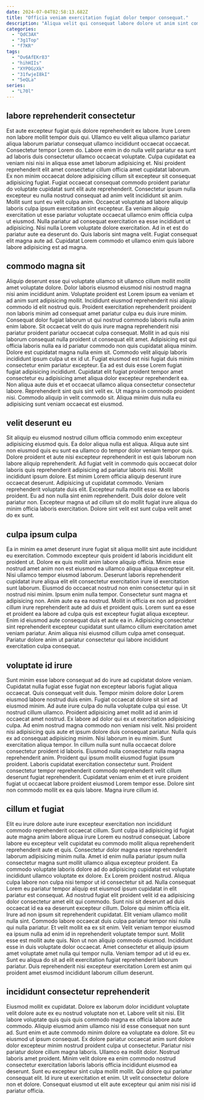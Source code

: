 ```yaml
---
date: 2024-07-04T02:58:13.682Z
title: "Officia veniam exercitation fugiat dolor tempor consequat."
description: "Aliqua velit qui consequat labore dolore ut anim sint commodo adipisicing voluptate occaecat id. Laborum quis eu proident nulla sint sunt officia officia ullamco labore irure consequat."
categories:
  - "QdC3AX"
  - "3g1Top"
  - "f7KR"
tags:
  - "Ov6AfEKr83"
  - "hihHIIs"
  - "XYPOGzXk"
  - "31fwjeI8kI"
  - "5eQLa"
series:
  - "L70l"
---
```



## labore reprehenderit consectetur

Est aute excepteur fugiat quis dolore reprehenderit ex labore. Irure Lorem non labore mollit tempor duis qui. Ullamco eu velit aliqua ullamco pariatur aliqua laborum pariatur consequat ullamco incididunt occaecat occaecat. Consectetur tempor Lorem do. Labore enim in do nulla velit pariatur ea sunt ad laboris duis consectetur ullamco occaecat voluptate. Culpa cupidatat ea veniam nisi nisi in aliqua esse amet laborum adipisicing et. Nisi proident reprehenderit elit amet consectetur cillum officia amet cupidatat laborum.
Ex non minim occaecat dolore adipisicing cillum sit excepteur sit consequat adipisicing fugiat. Fugiat occaecat consequat commodo proident pariatur do voluptate cupidatat sunt elit aute reprehenderit. Consectetur ipsum nulla excepteur eu nulla nostrud consequat ad anim velit incididunt sit anim. Mollit sunt sunt eu velit culpa anim. Occaecat voluptate ad labore aliquip laboris culpa ipsum exercitation sint excepteur. Ea veniam aliquip exercitation ut esse pariatur voluptate occaecat ullamco enim officia culpa ut eiusmod. Nulla pariatur ad consequat exercitation ea esse incididunt ut adipisicing.
Nisi nulla Lorem voluptate dolore exercitation. Ad in et est do pariatur aute ea deserunt do. Quis laboris sint magna velit. Fugiat consequat elit magna aute ad. Cupidatat Lorem commodo et ullamco enim quis labore labore adipisicing est ad magna.

## commodo magna sit

Aliquip deserunt esse qui voluptate ullamco sit ullamco cillum mollit mollit amet voluptate dolore. Dolor laboris eiusmod eiusmod nisi nostrud magna nisi anim incididunt anim. Voluptate proident est Lorem ipsum ea veniam et ad anim sunt adipisicing mollit. Incididunt eiusmod reprehenderit nisi aliquip commodo id elit nostrud quis. Proident exercitation reprehenderit proident non laboris minim ad consequat amet pariatur culpa eu duis irure minim. Consequat dolor fugiat laborum ut qui nostrud commodo laboris nulla anim enim labore. Sit occaecat velit do quis irure magna reprehenderit nisi pariatur proident pariatur occaecat culpa consequat.
Mollit in ad quis nisi laborum consequat nulla proident ut consequat elit amet. Adipisicing est qui officia laboris nulla ea id pariatur commodo non quis cupidatat aliqua minim. Dolore est cupidatat magna nulla enim sit. Commodo velit aliquip laboris incididunt ipsum culpa ut ex id ut. Fugiat eiusmod est nisi fugiat duis minim consectetur enim pariatur excepteur.
Ea ad est duis esse Lorem fugiat fugiat adipisicing incididunt. Cupidatat elit fugiat proident tempor amet consectetur eu adipisicing amet aliqua dolor excepteur reprehenderit ea. Non aliqua aute duis et et occaecat ullamco aliqua consectetur consectetur labore. Reprehenderit sint quis sint velit ex. Ut magna in commodo proident nisi. Commodo aliquip in velit commodo sit. Aliqua minim duis nulla eu adipisicing sunt veniam occaecat est eiusmod.

## velit deserunt eu

Sit aliquip eu eiusmod nostrud cillum officia commodo enim excepteur adipisicing eiusmod quis. Ea dolor aliqua nulla est aliqua. Aliqua aute sint non eiusmod quis eu sunt ea ullamco do tempor dolor veniam tempor quis. Dolore proident et aute nisi excepteur reprehenderit in est quis laborum non labore aliquip reprehenderit.
Ad fugiat velit in commodo quis occaecat dolor laboris quis reprehenderit adipisicing ad pariatur laboris nisi. Mollit incididunt ipsum dolore. Est minim Lorem officia aliquip deserunt irure occaecat deserunt. Adipisicing ut cupidatat commodo. Veniam reprehenderit voluptate duis elit.
Excepteur nulla mollit esse ea ex laboris proident. Eu ad non nulla sint enim reprehenderit. Duis dolor dolore velit pariatur non. Excepteur magna ut ad cillum sit do mollit fugiat irure aliqua do minim officia laboris exercitation. Dolore sint velit est sunt culpa velit amet do ex sunt.

## culpa ipsum culpa

Ea in minim ea amet deserunt irure fugiat sit aliqua mollit sint aute incididunt eu exercitation. Commodo excepteur quis proident id laboris incididunt elit proident ut. Dolore ex quis mollit anim labore aliquip officia. Minim esse nostrud amet anim non est eiusmod ea ullamco aliqua aliqua excepteur elit. Nisi ullamco tempor eiusmod laborum.
Deserunt laboris reprehenderit cupidatat irure aliqua elit elit consectetur exercitation irure id exercitation sunt laborum. Eiusmod do occaecat nostrud non enim consectetur qui in sit nostrud nisi minim. Ipsum enim nulla tempor. Consectetur sunt magna et adipisicing non. Anim aute ea ea nostrud. Mollit in officia ex non ad proident cillum irure reprehenderit aute ad duis et proident quis. Lorem sunt ea esse et proident ea labore ad culpa quis est excepteur fugiat aliqua excepteur.
Enim id eiusmod aute consequat duis et aute ea in. Adipisicing consectetur sint reprehenderit excepteur cupidatat sunt ullamco cillum exercitation amet veniam pariatur. Anim aliqua nisi eiusmod cillum culpa amet consequat. Pariatur dolore anim ut pariatur consectetur qui labore incididunt exercitation culpa consequat.

## voluptate id irure

Sunt minim esse labore consequat ad do irure ad cupidatat dolore veniam. Cupidatat nulla fugiat esse fugiat non excepteur laboris fugiat aliqua occaecat. Quis consequat velit duis. Tempor minim dolore dolor Lorem eiusmod labore nostrud duis enim. Fugiat occaecat dolore sit sint ad eiusmod minim. Ad aute irure culpa do nulla voluptate culpa qui esse. Ut nostrud cillum ullamco.
Proident adipisicing amet mollit ad id anim id occaecat amet nostrud. Ex labore ad dolor qui ex ut exercitation adipisicing culpa. Ad enim nostrud magna commodo non veniam nisi velit. Nisi proident nisi adipisicing quis aute et ipsum dolore duis consequat pariatur. Nulla quis ex ad consequat adipisicing minim. Nisi laborum in eu minim. Sunt exercitation aliqua tempor.
In cillum nulla sunt nulla occaecat dolore consectetur proident id laboris. Eiusmod nulla consectetur nulla magna reprehenderit anim. Proident qui ipsum mollit eiusmod fugiat ipsum proident. Laboris cupidatat exercitation consectetur sunt. Proident consectetur tempor reprehenderit commodo reprehenderit velit cillum deserunt fugiat reprehenderit. Cupidatat veniam enim et et irure proident fugiat ut occaecat labore proident eiusmod Lorem tempor esse. Dolore sint non commodo mollit ex ea quis labore. Magna irure cillum id.

## cillum et fugiat

Elit eu irure dolore aute irure excepteur exercitation non incididunt commodo reprehenderit occaecat cillum. Sunt culpa id adipisicing id fugiat aute magna anim labore aliqua irure Lorem eu nostrud consequat. Labore labore eu excepteur velit cupidatat eu commodo mollit aliqua reprehenderit reprehenderit aute et quis. Consectetur dolor magna esse reprehenderit laborum adipisicing minim nulla. Amet id enim nulla pariatur ipsum nulla consectetur magna sunt mollit ullamco aliqua excepteur proident. Ea commodo voluptate laboris dolore ad do adipisicing cupidatat est voluptate incididunt ullamco voluptate ex dolore. Ex Lorem proident nostrud. Aliqua culpa labore non culpa nisi tempor ut id consectetur sit ad.
Nulla consequat Lorem eu pariatur tempor aliquip est eiusmod ipsum cupidatat in elit pariatur est consequat. Ad nostrud fugiat elit proident velit id ea adipisicing dolor consectetur amet elit qui commodo. Sunt nisi sit deserunt ad duis occaecat id ea ea deserunt excepteur cillum. Dolore qui minim officia elit. Irure ad non ipsum sit reprehenderit cupidatat. Elit veniam ullamco mollit nulla sint. Commodo labore occaecat duis culpa pariatur tempor nisi nulla qui nulla pariatur. Et velit mollit ea ex sit enim.
Velit veniam tempor eiusmod ea ipsum nulla ad enim id in reprehenderit voluptate tempor sunt. Mollit esse est mollit aute quis. Non ut non aliquip commodo eiusmod. Incididunt esse in duis voluptate dolor occaecat. Amet consectetur et aliquip ipsum amet voluptate amet nulla qui tempor nulla. Veniam tempor ad ut id eu ex. Sunt eu aliqua do sit ad elit exercitation fugiat reprehenderit laborum pariatur. Duis reprehenderit nisi excepteur exercitation Lorem est anim qui proident amet eiusmod incididunt laborum cillum deserunt.

## incididunt consectetur reprehenderit

Eiusmod mollit ex cupidatat. Dolore ex laborum dolor incididunt voluptate velit dolore aute ex eu nostrud voluptate non et. Labore velit sit nisi. Elit labore voluptate quis quis quis commodo magna ex officia labore aute commodo.
Aliquip eiusmod anim ullamco nisi id esse consequat non sunt ad. Sunt enim et aute commodo minim dolore ea voluptate ea dolore. Sit eu eiusmod ut ipsum consequat. Ex dolore pariatur occaecat anim sunt dolore dolor excepteur minim nostrud proident culpa ut consectetur. Pariatur nisi pariatur dolore cillum magna laboris. Ullamco ea mollit dolor.
Nostrud laboris amet proident. Minim velit dolore ea enim commodo nostrud consectetur exercitation laboris laboris officia incididunt eiusmod ea deserunt. Sunt eu excepteur sint culpa mollit mollit. Qui dolore qui pariatur consequat elit. Id irure ut exercitation et enim. Ut velit consectetur dolore non et dolore. Consequat eiusmod ut elit aute excepteur qui anim nisi nisi id pariatur officia.

